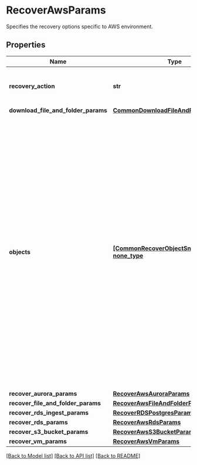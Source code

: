# RecoverAwsParams

Specifies the recovery options specific to AWS environment.

## Properties
Name | Type | Description | Notes
------------ | ------------- | ------------- | -------------
**recovery_action** | **str** | Specifies the type of recover action to be performed. | 
**download_file_and_folder_params** | [**CommonDownloadFileAndFolderParams**](CommonDownloadFileAndFolderParams.md) |  | [optional] 
**objects** | [**[CommonRecoverObjectSnapshotParams], none_type**](CommonRecoverObjectSnapshotParams.md) | Specifies the list of recover Object parameters. This property is mandatory for all recovery action types except recover vms. While recovering VMs, a user can specify snapshots of VM&#39;s or a Protection Group Run details to recover all the VM&#39;s that are backed up by that Run. For recovering files, specifies the object contains the file to recover. | [optional] 
**recover_aurora_params** | [**RecoverAwsAuroraParams**](RecoverAwsAuroraParams.md) |  | [optional] 
**recover_file_and_folder_params** | [**RecoverAwsFileAndFolderParams**](RecoverAwsFileAndFolderParams.md) |  | [optional] 
**recover_rds_ingest_params** | [**RecoverRDSPostgresParams**](RecoverRDSPostgresParams.md) |  | [optional] 
**recover_rds_params** | [**RecoverAwsRdsParams**](RecoverAwsRdsParams.md) |  | [optional] 
**recover_s3_bucket_params** | [**RecoverAwsS3BucketParams**](RecoverAwsS3BucketParams.md) |  | [optional] 
**recover_vm_params** | [**RecoverAwsVmParams**](RecoverAwsVmParams.md) |  | [optional] 

[[Back to Model list]](../README.md#documentation-for-models) [[Back to API list]](../README.md#documentation-for-api-endpoints) [[Back to README]](../README.md)


